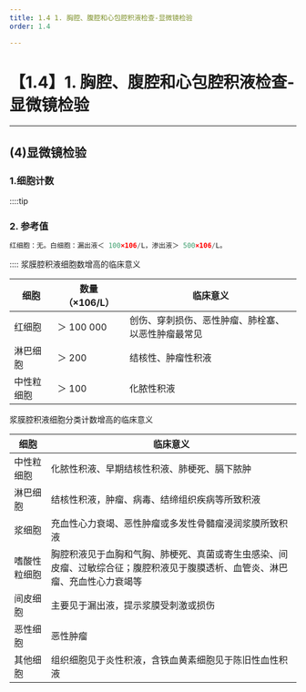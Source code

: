 ```yaml
---
title: 1.4 1. 胸腔、腹腔和心包腔积液检查-显微镜检验
order: 1.4

---
```


# 【1.4】1. 胸腔、腹腔和心包腔积液检查-显微镜检验

<kaodian :text="'临床检验基础记忆卡'" />

<!-- ###### 第十三章 浆膜腔积液检验

> 临床检验基础 -->

<beitiL/>

---

## (4)显微镜检验

<son :text="'临床检验基础检验记忆卡'" text1="(4)显微镜检验" :textOption="[['掌握','相关专业知识','专业实践能力'],['掌握','专业知识','专业实践能力'],['掌握','专业知识','专业实践能力']]" />

### 1.细胞计数

::::tip

### 2. 参考值

```js
红细胞：无。白细胞：漏出液＜ 100×106/L，渗出液＞ 500×106/L。
```

::::
浆膜腔积液细胞数增高的临床意义

| 细胞       | 数量（×106/L） | 临床意义                                           |
| ---------- | -------------- | -------------------------------------------------- |
| 红细胞     | ＞ 100 000     | 创伤、穿刺损伤、恶性肿瘤、肺栓塞、以恶性肿瘤最常见 |
| 淋巴细胞   | ＞ 200         | 结核性、肿瘤性积液                                 |
| 中性粒细胞 | ＞ 100         | 化脓性积液                                         |

浆膜腔积液细胞分类计数增高的临床意义

| 细胞         | 临床意义                                                                                                                     |
| ------------ | ---------------------------------------------------------------------------------------------------------------------------- |
| 中性粒细胞   | 化脓性积液、早期结核性积液、肺梗死、膈下脓肿                                                                                 |
| 淋巴细胞     | 结核性积液，肿瘤、病毒、结缔组织疾病等所致积液                                                                               |
| 浆细胞       | 充血性心力衰竭、恶性肿瘤或多发性骨髓瘤浸润浆膜所致积液                                                                       |
| 嗜酸性粒细胞 | 胸腔积液见于血胸和气胸、肺梗死、真菌或寄生虫感染、间皮瘤、过敏综合征；腹腔积液见于腹膜透析、血管炎、淋巴瘤、充血性心力衰竭等 |
| 间皮细胞     | 主要见于漏出液，提示浆膜受刺激或损伤                                                                                         |
| 恶性细胞     | 恶性肿瘤                                                                                                                     |
| 其他细胞     | 组织细胞见于炎性积液，含铁血黄素细胞见于陈旧性血性积液                                                                       |
